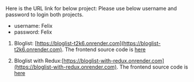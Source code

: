 Here is the URL link for below project:
Please use below username and password to login both projects.
- username: Felix
- password: Felix

1. Bloglist: [https://bloglist-t2k6.onrender.com](https://bloglist-t2k6.onrender.com).
   The frontend source code is [here](https://github.com/firewormx/fullstackopen/tree/main/Part5/bloglist-frontend)
   
2. Bloglist with Redux:[https://bloglist-with-redux.onrender.com](https://bloglist-with-redux.onrender.com).
   The frontend source code is [here](https://github.com/firewormx/fullstackopen/tree/main/Part7/redux-bloglist/bloglist-frontend)
